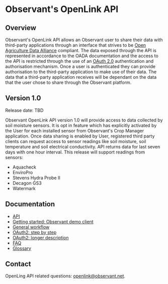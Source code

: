 # Observant's OpenLink API 

## Overview  
Observant's OpenLink API allows an Observant user to share their data with third-party applications through an interface that strives to be [Open Agriculture Data Alliance](http://openag.io/) compliant. The data exposed through the API is represented in accordance to the OADA documentation and the access to the API is restricted through the use of an [OAuth 2.0](http://oauth.net/) authentication and authorisation mechanism. Once a user is authenticated they can provide authorisation to the third-party application to make use of their data. The data that a third-party application receives will be dependant on the data that the user chose to share through the Observant platform.

## Version 1.0

Release date: TBD

Observant OpenLink API version 1.0 will provide access to data collected by soil moisture sensors. It is opt in feature which has explicitly activated by the User for each installed sensor from Observant's Crop Manager application. Once data sharing is enabled by User, registered third party clients can request access to sensor readings like soil moisture, soil temperature and soil electrical conductivity. API returns data for last seven days with one hour interval. This release will support readings from sensors:
* Aquacheck
* EnviroPro
* Stevens Hydra Probe II
* Decagon GS3
* Watermark

## Documentation

* [API](API.md)
* [Getting started: Observant demo client](GettingStarted.md)
* [General workflow](Workflow.md)
* [OAuth2: step by step](OAuth2-step-by-step.md)
* [OAuth2: longer description](OAuth2-details.md)
* [FAQ](FAQ.md)
* [Glossary](Glossary.md)

## Contact

OpenLing API related questions: openlink@observant.net.
